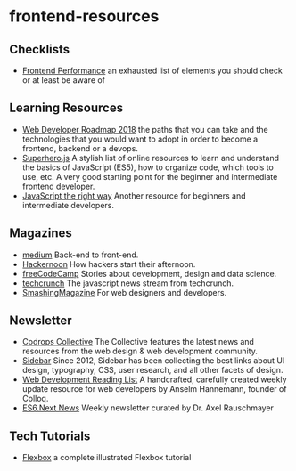 # frontend-resources

## Checklists

* [Frontend Performance](https://github.com/thedaviddias/Front-End-Performance-Checklist) an exhausted list of elements you should check or at least be aware of

## Learning Resources

* [Web Developer Roadmap 2018](https://github.com/kamranahmedse/developer-roadmap) the paths that you can take and the technologies that you would want to adopt in order to become a frontend, backend or a devops. 
* [Superhero.js](http://superherojs.com/) A stylish list of online resources to learn and understand the basics of JavaScript (ES5), how to organize code, which tools to use, etc. A very good starting point for the beginner and intermediate frontend developer.
* [JavaScript the right way](http://jstherightway.org/) Another resource for beginners and intermediate developers.

## Magazines

* [medium](https://medium.com/topic/software-engineering) Back-end to front-end.
* [Hackernoon](https://hackernoon.com/) How hackers start their afternoon.
* [freeCodeCamp](https://medium.freecodecamp.org) Stories about development, design and data science.
* [techcrunch](https://techcrunch.com/tag/javascript/) The javascript news stream from techcrunch.
* [SmashingMagazine](https://www.smashingmagazine.com/) For web designers and developers.

## Newsletter

* [Codrops Collective](https://tympanus.net/codrops/collective/) The Collective features the latest news and resources from the web design & web development community. 
* [Sidebar](https://sidebar.io/) Since 2012, Sidebar has been collecting the best links about UI design, typography, CSS, user research, and all other facets of design.
* [Web Development Reading List](https://wdrl.info/) A handcrafted, carefully created weekly update resource for web developers by Anselm Hannemann, founder of Colloq. 
* [ES6.Next News](http://esnextnews.com/) Weekly newsletter curated by Dr. Axel Rauschmayer

## Tech Tutorials

* [Flexbox](https://medium.freecodecamp.org/the-complete-illustrated-flexbox-tutorial-d35c085dbf35) a complete illustrated Flexbox tutorial

